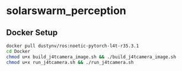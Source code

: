# solarswarm_perception

## Docker Setup
```bash
docker pull dustynv/ros:noetic-pytorch-l4t-r35.3.1
cd Docker
chmod u+x build_j4tcamera_image.sh && ./build_j4tcamera_image.sh
chmod u+x run_j4tcamera.sh && ./run_j4tcamera.sh
``` 

